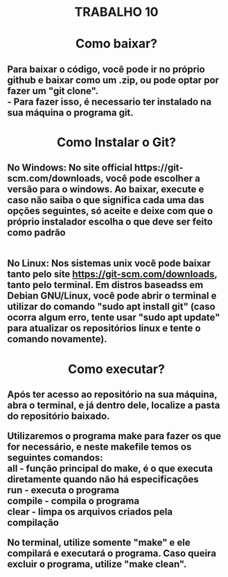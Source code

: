 <h1 align="center"> TRABALHO 10 </h1>

<h1 align="center"> Como baixar? </h1>

<h2>Para baixar o código, você pode ir no próprio github e baixar como um .zip, ou pode optar por fazer um "git clone".<br>
    - Para fazer isso, é necessario ter instalado na sua máquina o programa git.
    </h2>

<h1 align="center"> Como Instalar o Git? </h1>

<h2> No Windows: No site official https://git-scm.com/downloads, você pode escolher a versão para o windows. Ao baixar, execute e caso não saiba o que significa cada uma das opções seguintes, só aceite e deixe com que o próprio instalador escolha o que deve ser feito como padrão<br><br>

No Linux: Nos sistemas unix você pode baixar tanto pelo site https://git-scm.com/downloads, tanto pelo terminal. Em distros baseadss em Debian GNU/Linux, você pode abrir o terminal e utilizar do comando "sudo apt install git" (caso ocorra algum erro, tente usar "sudo apt update" para atualizar os repositórios linux e tente o comando novamente).</h2>

<h1 align="center"> Como executar? </h1>

<h2> Após ter acesso ao repositório na sua máquina, abra o terminal, e já dentro dele, localize a pasta do repositório baixado.


Utilizaremos o programa make para fazer os que for necessário, e neste makefile temos os seguintes comandos:<br>
    all - função principal do make, é o que executa diretamente quando não há especificações <br>
    run - executa o programa<br>
    compile - compila o programa<br>
    clear - limpa os arquivos criados pela compilação<br>

No terminal, utilize somente "make" e ele compilará e executará o programa. Caso queira excluir o programa, utilize "make clean".</h2>

